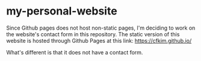 # my-personal-website
Since Github pages does not host non-static pages, I'm deciding to work on the website's contact form in this repository. The static version of this website is hosted through Github Pages at this link: https://cfkim.github.io/

What's different is that it does not have a contact form.
